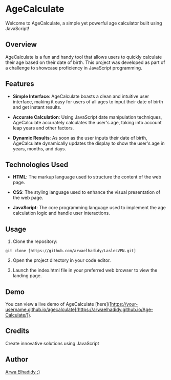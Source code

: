 # AgeCalculate

Welcome to AgeCalculate, a simple yet powerful age calculator built using JavaScript!

## Overview

AgeCalculate is a fun and handy tool that allows users to quickly calculate their age based on their date of birth. This project was developed as part of a challenge to showcase proficiency in JavaScript programming.

## Features

- **Simple Interface**: AgeCalculate boasts a clean and intuitive user interface, making it easy for users of all ages to input their date of birth and get instant results.

- **Accurate Calculation**: Using JavaScript date manipulation techniques, AgeCalculate accurately calculates the user's age, taking into account leap years and other factors.

- **Dynamic Results**: As soon as the user inputs their date of birth, AgeCalculate dynamically updates the display to show the user's age in years, months, and days.

## Technologies Used

- **HTML**: The markup language used to structure the content of the web page.

- **CSS**: The styling language used to enhance the visual presentation of the web page.

- **JavaScript**: The core programming language used to implement the age calculation logic and handle user interactions.

## Usage

1. Clone the repository:

```git clone [https://github.com/arwaelhadidy/LaslesVPN.git]```

2. Open the project directory in your code editor.

3. Launch the index.html file in your preferred web browser to view the landing page.

## Demo

You can view a live demo of AgeCalculate [here]([https://your-username.github.io/agecalculate](https://arwaelhadidy.github.io/Age-Calculate/]).

## Credits
Create innovative solutions using JavaScript
## Author
[Arwa Elhadidy ;)](https://github.com/ArwaElhadidy)
